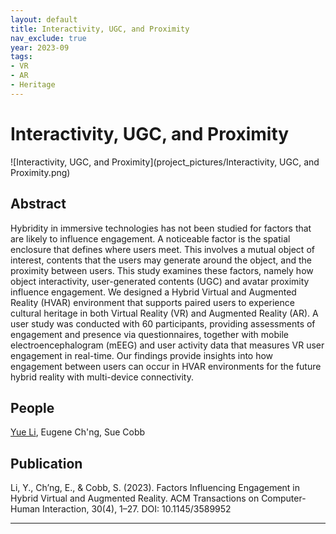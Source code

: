 ```yaml
---
layout: default
title: Interactivity, UGC, and Proximity
nav_exclude: true
year: 2023-09
tags:
- VR
- AR
- Heritage
---
```


# Interactivity, UGC, and Proximity
![Interactivity, UGC, and Proximity](project_pictures/Interactivity, UGC, and Proximity.png)

## Abstract
Hybridity in immersive technologies has not been studied for factors that are likely to influence engagement. A noticeable factor is the spatial enclosure that defines where users meet. This involves a mutual object of interest, contents that the users may generate around the object, and the proximity between users. This study examines these factors, namely how object interactivity, user-generated contents (UGC) and avatar proximity influence engagement. We designed a Hybrid Virtual and Augmented Reality (HVAR) environment that supports paired users to experience cultural heritage in both Virtual Reality (VR) and Augmented Reality (AR). A user study was conducted with 60 participants, providing assessments of engagement and presence via questionnaires, together with mobile electroencephalogram (mEEG) and user activity data that measures VR user engagement in real-time. Our findings provide insights into how engagement between users can occur in HVAR environments for the future hybrid reality with multi-device connectivity.

## People
[Yue Li], Eugene Ch'ng, Sue Cobb

## Publication
Li, Y., Ch’ng, E., & Cobb, S. (2023). Factors Influencing Engagement in Hybrid Virtual and Augmented Reality. ACM Transactions on Computer-Human Interaction, 30(4), 1–27. DOI: 10.1145/3589952

---
[Yue Li]: https://imyueli.github.io/

